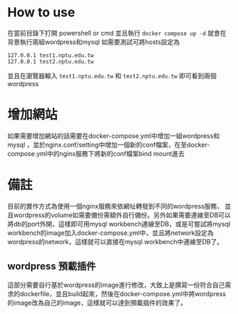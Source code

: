 # How to use
在當前目錄下打開 powershell or cmd 並且執行 `docker compose up -d`
就會在背景執行兩組wordpress和mysql
如需要測試可將hosts設定為
```
127.0.0.1 test1.nptu.edu.tw
127.0.0.1 test2.nptu.edu.tw
```
並且在瀏覽器輸入 `test1.nptu.edu.tw` 和 `test2.nptu.edu.tw` 即可看到兩個wordpress
# 增加網站
如果需要增加網站的話需要在docker-compose.yml中增加一組wordpress和mysql
，並於nginx.conf/setting中增加一個新的conf檔案，在至docker-compose.yml中的nginx服務下將新的conf檔案bind mount進去


# 備註
目前的實作方式為使用一個nginx服務來依網址轉發到不同的wordpress服務，
並且wordpress的volume如需要備份需額外自行備份。另外如果需要連線至DB可以將db的port外開，這樣即可用mysql workbench連線至DB，或是可嘗試將mysql workbench的image加入docker-compose.yml中，並且將network設定為wordpress的network，這樣就可以直接在mysql workbench中連線至DB了。

## wordpress 預載插件
這部分需要自行基於wordpress的image進行修改，大致上是撰寫一份符合自己需求的dockerfile，並且build起來，然後在docker-compose.yml中將wordpress的image改為自己的image，這樣就可以達到預載插件的效果了。